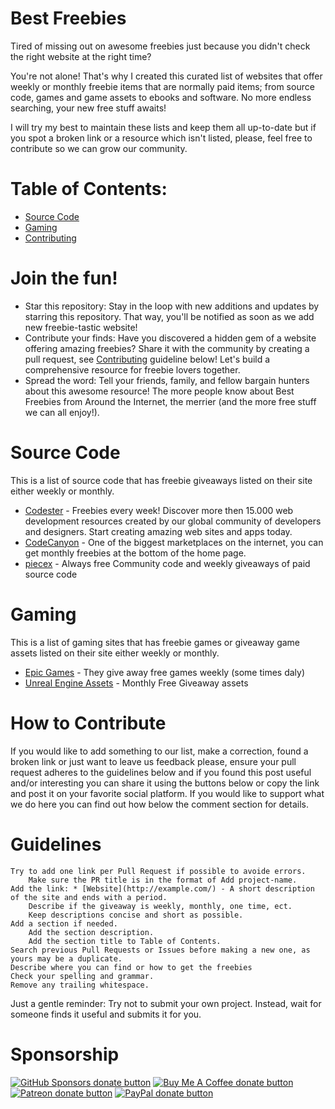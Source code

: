 # Best Freebies
Tired of missing out on awesome freebies just because you didn't check the right website at the right time? 

You're not alone! That's why I created this curated list of websites that offer weekly or monthly freebie items that are normally paid items; from source code, games and game assets to ebooks and software. No more endless searching, your new free stuff awaits! 

I will try my best to maintain these lists and keep them all up-to-date but if you spot a broken link or a resource which isn't listed, please, feel free to contribute so we can grow our community. 

# Table of Contents:
- [Source Code](#source-code)
- [Gaming](#gaming)
- [Contributing](#how-to-contribute)

# Join the fun!

   - Star this repository: Stay in the loop with new additions and updates by starring this repository. That way, you'll be notified as soon as we add new freebie-tastic website!
   - Contribute your finds: Have you discovered a hidden gem of a website offering amazing freebies? Share it with the community by creating a pull request, see [Contributing](#how-to-contribute) guideline below! Let's build a comprehensive resource for freebie lovers together.
   - Spread the word: Tell your friends, family, and fellow bargain hunters about this awesome resource! The more people know about Best Freebies from Around the Internet, the merrier (and the more free stuff we can all enjoy!).
  
# Source Code
This is a list of source code that has freebie giveaways listed on their site either weekly or monthly.
 - [Codester](https://www.codester.com/free/) - Freebies every week! Discover more then 15.000 web development resources created by our global community of developers and designers. Start creating amazing web sites and apps today.
 - [CodeCanyon](https://codecanyon.net/) - One of the biggest marketplaces on the internet, you can get monthly freebies at the bottom of the home page.
 - [piecex](https://www.piecex.com/eng/products/free) - Always free Community code and weekly giveaways of paid source code

  # Gaming
  This is a list of gaming sites that has freebie games or giveaway game assets listed on their site either weekly or monthly.
  - [Epic Games](https://store.epicgames.com/) - They give away free games weekly (some times daly)
  - [Unreal Engine Assets](https://www.unrealengine.com/marketplace/en-US/assets?count=20&sortBy=effectiveDate&sortDir=DESC&start=0&tag=4910) - Monthly Free Giveaway assets

# How to Contribute

If you would like to add something to our list, make a correction, found a broken link or just want to leave us feedback please, ensure your pull request adheres to the guidelines below and if you found this post useful and/or interesting you can share it using the buttons below or copy the link and post it on your favorite social platform. If you would like to support what we do here you can find out how below the comment section for details. 

# Guidelines

    Try to add one link per Pull Request if possible to avoide errors.
        Make sure the PR title is in the format of Add project-name.
    Add the link: * [Website](http://example.com/) - A short description of the site and ends with a period.
        Describe if the giveaway is weekly, monthly, one time, ect.
        Keep descriptions concise and short as possible.
    Add a section if needed.
        Add the section description.
        Add the section title to Table of Contents.
    Search previous Pull Requests or Issues before making a new one, as yours may be a duplicate.
    Describe where you can find or how to get the freebies
    Check your spelling and grammar.
    Remove any trailing whitespace.

Just a gentle reminder: Try not to submit your own project. Instead, wait for someone finds it useful and submits it for you.

# Sponsorship
<span class="badge-githubsponsors"><a href="https://github.com/sponsors/djacidfx" title="Donate to this project using GitHub Sponsors"><img src="https://img.shields.io/badge/github-donate-yellow.svg" alt="GitHub Sponsors donate button" /></a></span>
<span class="badge-buymeacoffee"><a href="https://buymeacoffee.com/wildcatprod" title="Donate to this project using Buy Me A Coffee"><img src="https://img.shields.io/badge/buy%20me%20a%20coffee-donate-yellow.svg" alt="Buy Me A Coffee donate button" /></a></span>
<span class="badge-patreon"><a href="https://patreon.com/wildcatstudio" title="Donate to this project using Patreon"><img src="https://img.shields.io/badge/patreon-donate-yellow.svg" alt="Patreon donate button" /></a></span>
<span class="badge-paypal"><a href="https://paypal.me/WildCatProductions" title="Donate to this project using Paypal"><img src="https://img.shields.io/badge/paypal-donate-yellow.svg" alt="PayPal donate button" /></a></span>
